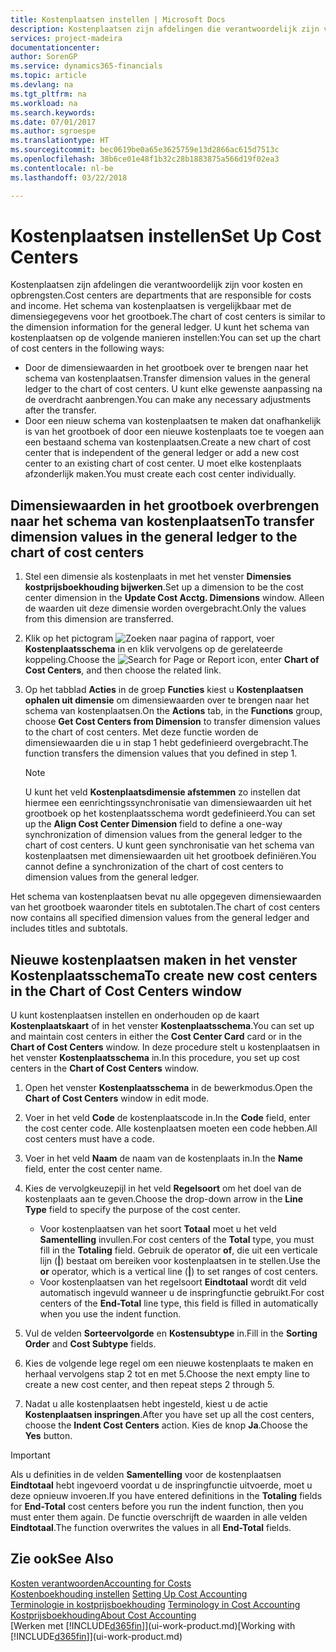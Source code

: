 ```yaml
---
title: Kostenplaatsen instellen | Microsoft Docs
description: Kostenplaatsen zijn afdelingen die verantwoordelijk zijn voor kosten en opbrengsten. Het schema van kostenplaatsen is vergelijkbaar met de dimensiegegevens voor het grootboek.
services: project-madeira
documentationcenter: 
author: SorenGP
ms.service: dynamics365-financials
ms.topic: article
ms.devlang: na
ms.tgt_pltfrm: na
ms.workload: na
ms.search.keywords: 
ms.date: 07/01/2017
ms.author: sgroespe
ms.translationtype: HT
ms.sourcegitcommit: bec0619be0a65e3625759e13d2866ac615d7513c
ms.openlocfilehash: 38b6ce01e48f1b32c28b1883875a566d19f02ea3
ms.contentlocale: nl-be
ms.lasthandoff: 03/22/2018

---
```

# <a name="set-up-cost-centers"></a><span data-ttu-id="b825c-104">Kostenplaatsen instellen</span><span class="sxs-lookup"><span data-stu-id="b825c-104">Set Up Cost Centers</span></span>
<span data-ttu-id="b825c-105">Kostenplaatsen zijn afdelingen die verantwoordelijk zijn voor kosten en opbrengsten.</span><span class="sxs-lookup"><span data-stu-id="b825c-105">Cost centers are departments that are responsible for costs and income.</span></span> <span data-ttu-id="b825c-106">Het schema van kostenplaatsen is vergelijkbaar met de dimensiegegevens voor het grootboek.</span><span class="sxs-lookup"><span data-stu-id="b825c-106">The chart of cost centers is similar to the dimension information for the general ledger.</span></span> <span data-ttu-id="b825c-107">U kunt het schema van kostenplaatsen op de volgende manieren instellen:</span><span class="sxs-lookup"><span data-stu-id="b825c-107">You can set up the chart of cost centers in the following ways:</span></span>  

-   <span data-ttu-id="b825c-108">Door de dimensiewaarden in het grootboek over te brengen naar het schema van kostenplaatsen.</span><span class="sxs-lookup"><span data-stu-id="b825c-108">Transfer dimension values in the general ledger to the chart of cost centers.</span></span> <span data-ttu-id="b825c-109">U kunt elke gewenste aanpassing na de overdracht aanbrengen.</span><span class="sxs-lookup"><span data-stu-id="b825c-109">You can make any necessary adjustments after the transfer.</span></span>  
-   <span data-ttu-id="b825c-110">Door een nieuw schema van kostenplaatsen te maken dat onafhankelijk is van het grootboek of door een nieuwe kostenplaats toe te voegen aan een bestaand schema van kostenplaatsen.</span><span class="sxs-lookup"><span data-stu-id="b825c-110">Create a new chart of cost center that is independent of the general ledger or add a new cost center to an existing chart of cost center.</span></span> <span data-ttu-id="b825c-111">U moet elke kostenplaats afzonderlijk maken.</span><span class="sxs-lookup"><span data-stu-id="b825c-111">You must create each cost center individually.</span></span>  

## <a name="to-transfer-dimension-values-in-the-general-ledger-to-the-chart-of-cost-centers"></a><span data-ttu-id="b825c-112">Dimensiewaarden in het grootboek overbrengen naar het schema van kostenplaatsen</span><span class="sxs-lookup"><span data-stu-id="b825c-112">To transfer dimension values in the general ledger to the chart of cost centers</span></span>  
1.  <span data-ttu-id="b825c-113">Stel een dimensie als kostenplaats in met het venster **Dimensies kostprijsboekhouding bijwerken**.</span><span class="sxs-lookup"><span data-stu-id="b825c-113">Set up a dimension to be the cost center dimension in the **Update Cost Acctg. Dimensions** window.</span></span> <span data-ttu-id="b825c-114">Alleen de waarden uit deze dimensie worden overgebracht.</span><span class="sxs-lookup"><span data-stu-id="b825c-114">Only the values from this dimension are transferred.</span></span>  
2.  <span data-ttu-id="b825c-115">Klik op het pictogram ![Zoeken naar pagina of rapport](media/ui-search/search_small.png "pictogram Zoeken naar pagina of rapport"), voer **Kostenplaatsschema** in en klik vervolgens op de gerelateerde koppeling.</span><span class="sxs-lookup"><span data-stu-id="b825c-115">Choose the ![Search for Page or Report](media/ui-search/search_small.png "Search for Page or Report icon") icon, enter **Chart of Cost Centers**, and then choose the related link.</span></span>  
3.  <span data-ttu-id="b825c-116">Op het tabblad **Acties** in de groep **Functies** kiest u **Kostenplaatsen ophalen uit dimensie** om dimensiewaarden over te brengen naar het schema van kostenplaatsen.</span><span class="sxs-lookup"><span data-stu-id="b825c-116">On the **Actions** tab, in the **Functions** group, choose **Get Cost Centers from Dimension** to transfer dimension values to the chart of cost centers.</span></span> <span data-ttu-id="b825c-117">Met deze functie worden de dimensiewaarden die u in stap 1 hebt gedefinieerd overgebracht.</span><span class="sxs-lookup"><span data-stu-id="b825c-117">The function transfers the dimension values that you defined in step 1.</span></span>  

    > [!NOTE]  
    >  <span data-ttu-id="b825c-118">U kunt het veld **Kostenplaatsdimensie afstemmen** zo instellen dat hiermee een eenrichtingssynchronisatie van dimensiewaarden uit het grootboek op het kostenplaatsschema wordt gedefinieerd.</span><span class="sxs-lookup"><span data-stu-id="b825c-118">You can set up the **Align Cost Center Dimension**  field to define a one-way synchronization of dimension values from the general ledger to the chart of cost centers.</span></span> <span data-ttu-id="b825c-119">U kunt geen synchronisatie van het schema van kostenplaatsen met dimensiewaarden uit het grootboek definiëren.</span><span class="sxs-lookup"><span data-stu-id="b825c-119">You cannot define a synchronization of the chart of cost centers to dimension values from the general ledger.</span></span>  

<span data-ttu-id="b825c-120">Het schema van kostenplaatsen bevat nu alle opgegeven dimensiewaarden van het grootboek waaronder titels en subtotalen.</span><span class="sxs-lookup"><span data-stu-id="b825c-120">The chart of cost centers now contains all specified dimension values from the general ledger and includes titles and subtotals.</span></span>  

## <a name="to-create-new-cost-centers-in-the-chart-of-cost-centers-window"></a><span data-ttu-id="b825c-121">Nieuwe kostenplaatsen maken in het venster Kostenplaatsschema</span><span class="sxs-lookup"><span data-stu-id="b825c-121">To create new cost centers in the Chart of Cost Centers window</span></span>  
<span data-ttu-id="b825c-122">U kunt kostenplaatsen instellen en onderhouden op de kaart **Kostenplaatskaart** of in het venster **Kostenplaatsschema**.</span><span class="sxs-lookup"><span data-stu-id="b825c-122">You can set up and maintain cost centers in either the **Cost Center Card** card or in the **Chart of Cost Centers** window.</span></span> <span data-ttu-id="b825c-123">In deze procedure stelt u kostenplaatsen in het venster **Kostenplaatsschema** in.</span><span class="sxs-lookup"><span data-stu-id="b825c-123">In this procedure, you set up cost centers in the **Chart of Cost Centers** window.</span></span>  

1. <span data-ttu-id="b825c-124">Open het venster **Kostenplaatsschema** in de bewerkmodus.</span><span class="sxs-lookup"><span data-stu-id="b825c-124">Open the **Chart of Cost Centers** window in edit mode.</span></span>  
2. <span data-ttu-id="b825c-125">Voer in het veld **Code** de kostenplaatscode in.</span><span class="sxs-lookup"><span data-stu-id="b825c-125">In the **Code** field, enter the cost center code.</span></span> <span data-ttu-id="b825c-126">Alle kostenplaatsen moeten een code hebben.</span><span class="sxs-lookup"><span data-stu-id="b825c-126">All cost centers must have a code.</span></span>  
3. <span data-ttu-id="b825c-127">Voer in het veld **Naam** de naam van de kostenplaats in.</span><span class="sxs-lookup"><span data-stu-id="b825c-127">In the **Name** field, enter the cost center name.</span></span>  
4. <span data-ttu-id="b825c-128">Kies de vervolgkeuzepijl in het veld **Regelsoort** om het doel van de kostenplaats aan te geven.</span><span class="sxs-lookup"><span data-stu-id="b825c-128">Choose the drop-down arrow in the **Line Type** field to specify the purpose of the cost center.</span></span>  

    - <span data-ttu-id="b825c-129">Voor kostenplaatsen van het soort **Totaal** moet u het veld **Samentelling** invullen.</span><span class="sxs-lookup"><span data-stu-id="b825c-129">For cost centers of the **Total** type, you must fill in the **Totaling** field.</span></span> <span data-ttu-id="b825c-130">Gebruik de operator **of**, die uit een verticale lijn (**&#124;**) bestaat om bereiken voor kostenplaatsen in te stellen.</span><span class="sxs-lookup"><span data-stu-id="b825c-130">Use the **or** operator, which is a vertical line (**&#124;**) to set ranges of cost centers.</span></span>  
    - <span data-ttu-id="b825c-131">Voor kostenplaatsen van het regelsoort **Eindtotaal** wordt dit veld automatisch ingevuld wanneer u de inspringfunctie gebruikt.</span><span class="sxs-lookup"><span data-stu-id="b825c-131">For cost centers of the **End-Total** line type, this field is filled in automatically when you use the indent function.</span></span>  
5.  <span data-ttu-id="b825c-132">Vul de velden **Sorteervolgorde** en **Kostensubtype** in.</span><span class="sxs-lookup"><span data-stu-id="b825c-132">Fill in the **Sorting Order** and **Cost Subtype** fields.</span></span>  
6.  <span data-ttu-id="b825c-133">Kies de volgende lege regel om een nieuwe kostenplaats te maken en herhaal vervolgens stap 2 tot en met 5.</span><span class="sxs-lookup"><span data-stu-id="b825c-133">Choose the next empty line to create a new cost center, and then repeat steps 2 through 5.</span></span>  
7.  <span data-ttu-id="b825c-134">Nadat u alle kostenplaatsen hebt ingesteld, kiest u de actie **Kostenplaatsen inspringen**.</span><span class="sxs-lookup"><span data-stu-id="b825c-134">After you have set up all the cost centers, choose the **Indent Cost Centers** action.</span></span> <span data-ttu-id="b825c-135">Kies de knop **Ja**.</span><span class="sxs-lookup"><span data-stu-id="b825c-135">Choose the **Yes** button.</span></span>  

> [!IMPORTANT]  
>  <span data-ttu-id="b825c-136">Als u definities in de velden **Samentelling** voor de kostenplaatsen **Eindtotaal** hebt ingevoerd voordat u de inspringfunctie uitvoerde, moet u deze opnieuw invoeren.</span><span class="sxs-lookup"><span data-stu-id="b825c-136">If you have entered definitions in the **Totaling** fields for **End-Total** cost centers before you run the indent function, then you must enter them again.</span></span> <span data-ttu-id="b825c-137">De functie overschrijft de waarden in alle velden **Eindtotaal**.</span><span class="sxs-lookup"><span data-stu-id="b825c-137">The function overwrites the values in all **End-Total** fields.</span></span>  

## <a name="see-also"></a><span data-ttu-id="b825c-138">Zie ook</span><span class="sxs-lookup"><span data-stu-id="b825c-138">See Also</span></span>  
[<span data-ttu-id="b825c-139">Kosten verantwoorden</span><span class="sxs-lookup"><span data-stu-id="b825c-139">Accounting for Costs</span></span>](finance-manage-cost-accounting.md)  
<span data-ttu-id="b825c-140">[Kostenboekhouding instellen](finance-set-up-cost-accounting.md) </span><span class="sxs-lookup"><span data-stu-id="b825c-140">[Setting Up Cost Accounting](finance-set-up-cost-accounting.md) </span></span>  
<span data-ttu-id="b825c-141">[Terminologie in kostprijsboekhouding](finance-terminology-in-cost-accounting.md) </span><span class="sxs-lookup"><span data-stu-id="b825c-141">[Terminology in Cost Accounting](finance-terminology-in-cost-accounting.md) </span></span>  
[<span data-ttu-id="b825c-142">Kostprijsboekhouding</span><span class="sxs-lookup"><span data-stu-id="b825c-142">About Cost Accounting</span></span>](finance-about-cost-accounting.md)  
<span data-ttu-id="b825c-143">[Werken met [!INCLUDE[d365fin](includes/d365fin_md.md)]](ui-work-product.md)</span><span class="sxs-lookup"><span data-stu-id="b825c-143">[Working with [!INCLUDE[d365fin](includes/d365fin_md.md)]](ui-work-product.md)</span></span>

